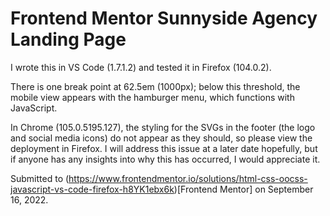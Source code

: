 # Frontend Mentor Sunnyside Agency Landing Page

I wrote this in VS Code (1.7.1.2) and tested it in Firefox (104.0.2).

There is one break point at 62.5em (1000px); below this threshold, the mobile view appears with the hamburger menu, which functions with JavaScript.

In Chrome (105.0.5195.127), the styling for the SVGs in the footer (the logo and social media icons) do not appear as they should, so please view the deployment in Firefox. I will address this issue at a later date hopefully, but if anyone has any insights into why this has occurred, I would appreciate it.

Submitted to (https://www.frontendmentor.io/solutions/html-css-oocss-javascript-vs-code-firefox-h8YK1ebx6k)[Frontend Mentor] on September 16, 2022.
